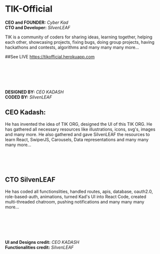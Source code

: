 # TIK-Official

**CEO and FOUNDER:**  *Cyber Kad*  
**CTO and Developer:** *SilvenLEAF*

TIK is a community of coders for sharing ideas, learning together, helping each other, showcasing projects, fixing bugs, doing group projects, having hackathons and contests, algorithms and many many many more...


##See LIVE
https://tikofficial.herokuapp.com

<br/><br/><br/><br/><br/>
**DESIGNED BY:** *CEO KADASH*  
**CODED BY:** *SilvenLEAF*



## CEO Kadash:
He has invented the idea of TIK ORG, designed the UI of this TIK ORG. He has gathered all necessary resources like illustrations, icons, svg's, images and many more. He also gathered and gave SilvenLEAF the resources to learn React, SwiperJS, Carousels, Data representations and many many many more... 

<br/><br/><br/>
## CTO SilvenLEAF
He has coded all functionslities, handled routes, apis, database, oauth2.0, role-based-auth, animations, turned Kad's UI into React Code, created multi-threaded chatroom, pushing notifications and many many many more... 



<br/><br/><br/><br/><br/>
**UI  and Designs credit:** *CEO KADASH*  
**Functionalities credit:** *SilvenLEAF*
